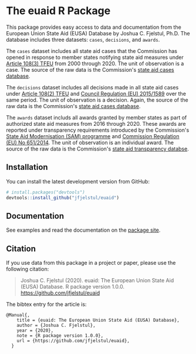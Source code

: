 # The euaid R Package

This package provides easy access to data and documentation from the European Union State Aid (EUSA) Database by Joshua C. Fjelstul, Ph.D. The database includes three datasets: `cases`, `decisions`, and `awards`. 

The `cases` dataset includes all state aid cases that the Commission has opened in response to member states notifying state aid measures under [Article 108(3) TFEU](https://eur-lex.europa.eu/legal-content/EN/TXT/?uri=CELEX:12008E108) from 2000 through 2020. The unit of observation is a case. The source of the raw data is the Commission's [state aid cases database](https://ec.europa.eu/competition/elojade/isef/).

The `decisions` dataset includes all decisions made in all state aid cases under [Article 108(2) TFEU](https://eur-lex.europa.eu/legal-content/EN/TXT/?uri=CELEX:12008E108) and [Council Regulation (EU) 2015/1589](https://eur-lex.europa.eu/legal-content/EN/TXT/?uri=celex:32015R1589) over the same period. The unit of observation is a decision. Again, the source of the raw data is the Commission's [state aid cases database](https://ec.europa.eu/competition/elojade/isef/).

The `awards` dataset includs all awards granted by member states as part of authorized state aid measures from 2016 through 2020. These awards are reported under transparency requirements introduced by the Commission's [State Aid Modernisation (SAM) programme](https://eur-lex.europa.eu/legal-content/EN/ALL/?uri=CELEX:52012DC0209) and [Commission Regulation (EU) No 651/2014](https://eur-lex.europa.eu/legal-content/EN/TXT/?uri=CELEX:32014R0651). The unit of observation is an individual award. The source of the raw data is the Commission's [state aid transparency databse](https://webgate.ec.europa.eu/competition/transparency/public?lang=en).

## Installation

You can install the latest development version from GitHub:

```r
# install.packages("devtools")
devtools::install_github("jfjelstul/euaid")
```

## Documentation

See examples and read the documentation on the [package site](https://jfjelstul.github.io/euaid/). 

## Citation

If you use data from this package in a project or paper, please use the following citation:

> Joshua C. Fjelstul (2020). euaid: The European Union State Aid (EUSA) Database. R package version 1.0.0. https://github.com/jfjelstul/euaid

The bibtex entry for the article is:

```
@Manual{,
    title = {euaid: The European Union State Aid (EUSA) Database},
    author = {Joshua C. Fjelstul},
    year = {2020},
    note = {R package version 1.0.0},
    url = {https://github.com/jfjelstul/euaid},
  }
```
